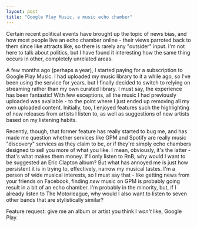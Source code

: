 ```yaml
---
layout: post
title: "Google Play Music, a music echo chamber"
---
```


Certain recent political events have brought up the topic of news bias, and how most people live an echo chamber online - their views parroted back to them since like attracts like, so there is rarely any "outsider" input. I'm not here to talk about politics, but I have found it interesting how the same thing occurs in other, completely unrelated areas.

A few months ago (perhaps a year), I started paying for a subscription to Google Play Music. I had uploaded my music library to it a while ago, so I've been using the service for years, but I finally decided to switch to relying on streaming rather than my own curated library. I must say, the experience has been fantastic! With few exceptions, all the music I had previously uploaded was available - to the point where I just ended up removing all my own uploaded content. Initially, too, I enjoyed features such the highlighting of new releases from artists I listen to, as well as suggestions of new artists based on my listening habits.

Recently, though, that former feature has really started to bug me, and has made me question whether services like GPM and Spotify are really music "discovery" services as they claim to be, or if they're simply echo chambers designed to sell you more of what you like. I mean, obviously, it's the latter - that's what makes them money. If I only listen to RnB, why would I want to be suggested an Eric Clapton album? But what has annoyed me is just how persistent it is in trying to, effectively, narrow my musical tastes. I'm a person of wide musical interests, so I must say that - like getting news from your friends on Facebook, finding _new_ music on GPM is probably going result in a bit of an echo chamber. I'm probably in the minority, but, if I already listen to The Motorleague, why would I also want to listen to seven other bands that are stylistically similar?

Feature request: give me an album or artist you think I _won't_ like, Google Play.
